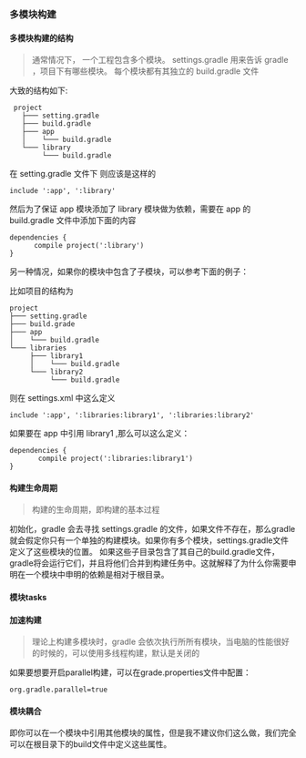 ### 多模块构建

#### 多模块构建的结构
> 通常情况下， 一个工程包含多个模块。 settings.gradle 用来告诉 gradle ，项目下有哪些模块。
每个模块都有其独立的 build.gradle 文件

大致的结构如下:

```
 project
   ├─── setting.gradle
   ├─── build.gradle
   ├─── app
   │    └─── build.gradle
   └─── library
        └─── build.gradle

```

在 setting.gradle 文件下 则应该是这样的

```
include ':app', ':library'
```

然后为了保证 app 模块添加了 library 模块做为依赖，需要在 app 的  build.gradle 文件中添加下面的内容

```
dependencies {
      compile project(':library') 
}
```


另一种情况，如果你的模块中包含了子模块，可以参考下面的例子：

比如项目的结构为
```
project
├─── setting.gradle
├─── build.grade
├─── app
│    └─── build.gradle
└─── libraries
     ├─── library1
     │    └─── build.gradle
     └─── library2
          └─── build.gradle
```


则在 settings.xml 中这么定义

```
include ':app', ':libraries:library1', ':libraries:library2'
```

如果要在 app 中引用 library1 ,那么可以这么定义：

```
dependencies {
       compile project(':libraries:library1')
}
```




#### 构建生命周期
> 构建的生命周期，即构建的基本过程

初始化，gradle 会去寻找 settings.gradle 的文件，如果文件不存在，那么gradle就会假定你只有一个单独的构建模块。如果你有多个模块，settings.gradle文件定义了这些模块的位置。
如果这些子目录包含了其自己的build.gradle文件，gradle将会运行它们，并且将他们合并到构建任务中。这就解释了为什么你需要申明在一个模块中申明的依赖是相对于根目录。


#### 模块tasks



#### 加速构建
> 理论上构建多模块时，gradle 会依次执行所所有模块，当电脑的性能很好的时候的，可以使用多线程构建，默认是关闭的

如果要想要开启parallel构建，可以在grade.properties文件中配置：

```
org.gradle.parallel=true

```


#### 模块耦合

即你可以在一个模块中引用其他模块的属性，但是我不建议你们这么做，我们完全可以在根目录下的build文件中定义这些属性。







